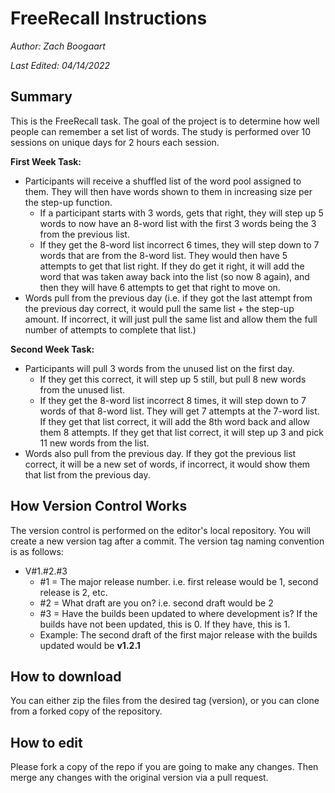 # FreeRecall Instructions
*Author: Zach Boogaart*

*Last Edited: 04/14/2022*
## Summary
This is the FreeRecall task. The goal of the project is to determine how well people can remember a set list of words. The study is performed over 10 sessions on unique days for 2 hours each session.

**First Week Task:**
- Participants will receive a shuffled list of the word pool assigned to them. They will then have words shown to them in increasing size per the step-up function.
  - If a participant starts with 3 words, gets that right, they will step up 5 words to now have an 8-word list with the first 3 words being the 3 from the previous list.
  - If they get the 8-word list incorrect 6 times, they will step down to 7 words that are from the 8-word list. They would then have 5 attempts to get that list right. If they do get it right, it will add the word that was taken away back into the list (so now 8 again), and then they will have 6 attempts to get that right to move on.
- Words pull from the previous day (i.e. if they got the last attempt from the previous day correct, it would pull the same list + the step-up amount. If incorrect, it will just pull the same list and allow them the full number of attempts to complete that list.)

**Second Week Task:**
- Participants will pull 3 words from the unused list on the first day.
  - If they get this correct, it will step up 5 still, but pull 8 new words from the unused list.
  - If they get the 8-word list incorrect 8 times, it will step down to 7 words of that 8-word list. They will get 7 attempts at the 7-word list. If they get that list correct, it will add the 8th word back and allow them 8 attempts. If they get that list correct, it will step up 3 and pick 11 new words from the list.
- Words also pull from the previous day. If they got the previous list correct, it will be a new set of words, if incorrect, it would show them that list from the previous day.

## How Version Control Works
The version control is performed on the editor's local repository. You will create a new version tag after a commit. The version tag naming convention is as follows:

- V#1.#2.#3
  - #1 = The major release number. i.e. first release would be 1, second release is 2, etc.
  - #2 = What draft are you on? i.e. second draft would be 2
  - #3 = Have the builds been updated to where development is? If the builds have not been updated, this is 0. If they have, this is 1.
  - Example: The second draft of the first major release with the builds updated would be **v1.2.1**

## How to download
You can either zip the files from the desired tag (version), or you can clone from a forked copy of the repository.
## How to edit
Please fork a copy of the repo if you are going to make any changes. Then merge any changes with the original version via a pull request.
